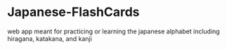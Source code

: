# Japanese-FlashCards
web app meant for practicing or learning the japanese alphabet including hiragana, katakana, and kanji
